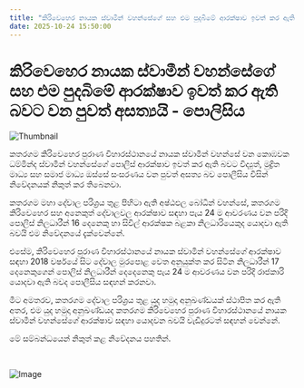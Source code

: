 ```yaml
---
title: "කිරිවෙහෙර නායක ස්වාමීන් වහන්සේගේ සහ එම පුදබිමේ ආරක්ෂාව ඉවත් කර ඇති බවට වන පුවත් අසත්‍යයි - පොලිසිය"
date: 2025-10-24 15:50:00
---
```


# කිරිවෙහෙර නායක ස්වාමීන් වහන්සේගේ සහ එම පුදබිමේ ආරක්ෂාව ඉවත් කර ඇති බවට වන පුවත් අසත්‍යයි - පොලිසිය

![Thumbnail](https://helakuru.sgp1.cdn.digitaloceanspaces.com/esana/images/lib/katharagama-dewalaya.jpg)

කතරගම කිරිවෙහෙර පුරාණ විහාරස්ථානයේ නායක ස්වාමීන් වහන්සේ වන කොඹවක ධම්මින්ද ස්වාමීන් වහන්සේගේ පොලිස් ආරක්ෂාව ඉවත් කර ඇති බවට විද්‍යුත්, මුද්‍රිත මාධ්‍ය සහ සමාජ මාධ්‍ය ඔස්සේ සංසරණය වන පුවත් අසත්‍ය බව පොලීසිය විසින් නිවේදනයක් නිකුත් කර තිබෙනවා.

කතරගම මහා දේවාල පරිශ්‍රය තුළ පිහිටා ඇති අෂ්ඨඵල බෝධීන් වහන්සේ, කතරගම කිරිවෙහෙර සහ අනෙකුත් දේවාලවල ආරක්ෂාව සඳහා පැය 24 ම ආවරණය වන පරිදි පොලිස් නිලධාරීන් 16 දෙනෙකු හා සිවිල් ආරක්ෂක බළකා නිලධාරියෙකුද යොදවා ඇති බවයි එම නිවේදනයේ දැක්වෙන්නේ.

එසේම, කිරිවෙහෙර පුරාණ විහාරස්ථානයේ නායක ස්වාමින් වහන්සේගේ ආරක්ෂාව සඳහා 2018 වර්ෂයේ සිට දේවාල මුරපොළ වෙත අනුයුක්ත කර සිටින නිලධාරීන් 17 දෙනෙකුගෙන් පොලිස් නිලධාරීන් දෙදෙනෙකු පැය 24 ම ආවරණය වන පරිදි රාජකාරි යොදවා ඇති බවද පොලීසිය සඳහන් කරනවා.

මීට අමතරව, කතරගම දේවාල පරිශ්‍රය තුළ යුද හමුදා අනුඛණ්ඩයක් ස්ථාපිත කර ඇති අතර, එම යුද හමුදා අනුඛණ්ඩයද කතරගම කිරිවෙහෙර පුරාණ විහාරස්ථානයේ නායක ස්වාමීන් වහන්සේගේ ආරක්ෂාව සඳහා යොදවන බවයි වැඩිදුරටත් සඳහන් වෙන්නේ.

මේ සම්බන්ධයෙන් නිකුත් කළ නිවේදනය පහතින්.

 

![Image](https://helakuru.sgp1.cdn.digitaloceanspaces.com/esana/images/68fb4bd73d7ebpdf_page_0.jpeg)

